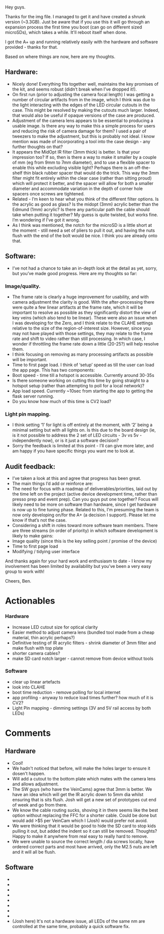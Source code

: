 Hey guys.

Thanks for the img file.  I managed to get it and have created a shrunk version (~3.3GB). Just be aware that if you use this it will go through an expansion process the first time you boot (can go on different sized microSDs), which takes a while. It'll reboot itself when done.

I got the A+ up and running relatively easily with the hardware and software provided - thanks for that.

Based on where things are now, here are my thoughts.

## Hardware:
* Nicely done! Everything fits together well, maintains the key promises of the kit, and seems robust (didn’t break when I’ve dropped it!).
* On first run (prior to adjusting the camera focal length) I was getting a number of circular artifacts from in the image, which I think was due to the light interacting with the edges of the LED circular cutouts in the case. This might be resolved by making the cutouts much larger. Indeed, that would also be useful if opaque versions of the case are produced.
* Adjustment of the camera lens appears to be essential to producing a usable image. Is there any way to make this a simple process for users and reducing the risk of camera damage for them?  I used a pair of tweezers to make the adjustment, but this is probably not ideal.  I know mention was made of incorporating a tool into the case design - any further thoughts on that?
* It appears the MidOpt IR filter (3mm thick) is better.  Is that your impression too?  If so, then is there a way to make it smaller by a couple of mm (eg from 9mm to 7mm diameter), and to use a flexible spacer to enable this while excluding visible light?  Perhaps there is an off-the-shelf thin black rubber spacer that would do the trick. This way the 3mm filter might fit entirely within the clear case (rather than sitting proud) which will protect it better, and the spacer will allow for both a smaller diameter and accommodate variation in the depth of corner hole spacers once screws are tightened.  
* Related - I’m keen to hear what you think of the different filter options.  Is the acrylic as good as glass?  Is the midopt (3mm) acrylic better than the Edmund (1mm) acrylic?
Is there any particular path the cable should take when putting it together?  My guess is quite twisted, but works fine.  I’m wondering if I’ve got it wrong.
* As I think was mentioned, the notch for the microSD is a little short at the moment - still need a set of pliers to pull it out, and having the nuts flush with the end of the bolt would be nice.  I think you are already onto that.

## Software:
* I’ve not had a chance to take an in-depth look at the detail as yet, sorry, but you’ve made good progress.  Here are my thoughts so far:
### Image/quality.
* The frame rate is clearly a huge improvement for usability, and with camera adjustment the clarity is good.  With the after-processing there were quite a few linear artifacts at the frame rate, which it will be important to resolve as possible as they significantly distort the view of key veins (which also tend to be linear).  These were also an issue when I was developing for the Zero, and I think relate to the CLAHE settings relative to the size of the region-of-interest size.  However, since you may not have played with those settings, they may relate to the frame rate and shift to video rather than still processing.  In which case, I wonder if throttling the frame rate down a little (20-25?) will help resolve them.
* I think focusing on removing as many processing artifacts as possible will be important.
* Time to first page load.  I think of ‘setup’ speed as till the user can load the app page.  This has two components:
* Boot speed - time till a hotspot is accessible. Currently around 30-35s
* Is there someone working on cutting this time by going straight to a hotspot setup (rather than attempting to poll for a local network)?
* App load speed. Currently ~10sec from starting the app to getting the flask server running.  
* Do you know how much of this time is CV2 load?
### Light pin mapping.
* I think setting ‘1’ for light is off entirely at the moment, with ‘2’ being a minimal setting but with all lights on.  Is this due to the board design (ie, is it not possible to address the 2 set of LED circuits - 3v vs 5v - independently now), or is it just a software decision?
* Sorry the feedback is limited at this point - I’ll can give more later, and am happy if you have specific things you want me to look at.  


## Audit feedback:
* I’ve taken a look at this and agree that progress has been great.
* The main things I’d add or reinforce are:
* The need for focus with a roadmap of deliverables/priorities, laid out by the time left on the project (active device development time, rather than presso prep and event prep).  Can you guys put one together?  Focus will likely need to be more on software than hardware, since I get hardware is now up to fine tuning phase.
Related to this, I’m presuming the team is now only developing on/for the A+ (a decision I support).  Please let me know if that’s not the case.
* Considering a shift in roles toward more software team members.  There are three streams (in order of priority) in which software development is likely to make gains:
* Image quality (since this is the key selling point / promise of the device)
* Time to first page load
* Modifying / tidying user interface

And thanks again for your hard work and enthusiasm to date - I know my involvement has been limited by availability but you’ve been a very easy group to work with!

Cheers,
Ben.

# Actionables
### Hardware
* Increase LED cutout size for optical clarity
* Easier method to adjust camera lens (bundled tool made from a cheap material, thin acrylic perhaps?)
* Definitive testing of IR acrylic filters - shrink diameter of 3mm filter and make flush with top plate
* shorter camera cables?
* make SD card notch larger - cannot remove from device without tools

### Software
* clear up linear artefacts
* look into CLAHE
* boot time reduction - remove polling for local internet
* app profiling - anyway to reduce load times further? how much of it is CV2?
* Light Pin mapping - dimming settings (3V and 5V rail access by both LEDs) 




# Comments

## Hardware

* Cool!
* We hadn't noticed that before, will make the holes larger to ensure it dosen't happen. 
* Will add a cutout to the bottom plate which mates with the camera lens and allows adjustment. 
* The SW guys (who have the VeinCams) agree that 3mm is better. We have an idea which will get the IR acrylic down to 5mm dia whilst ensuring that is sits flush. Josh will get a new set of prototypes cut end of week and go from there. 
* We know the cable routing sucks, shoving it in there seems like the best option without replacing the FFC for a shorter cable. Could be done but would add >$5 per VeinCam which I (Josh) would prefer not avoid. 
* We were thinking that it would be good to hide the SD card to stop kids pulling it out, but added the indent so it can still be removed. Thoughts? Happy to make it anywhere from real easy to really hard to remove. 
* We were unable to source the correct length / dia screws locally, have ordered correct parts and most have arrived, only the M2.5 nuts are left and it will all be flush.

## Software 
*
*
*
*
*
*
*
*
* (Josh here) It's not a hardware issue, all LEDs of the same nm are controlled at the same time, probably a quick software fix. 